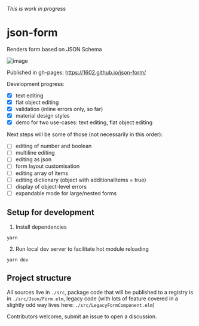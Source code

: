 *This is work in progress*

# json-form

Renders form based on JSON Schema

![image](https://user-images.githubusercontent.com/184172/38784098-c30536fe-4104-11e8-95bb-58c4f5eca24f.png)

Published in gh-pages: https://1602.github.io/json-form/


Development progress:

- [x] text editing
- [x] flat object editing
- [x] validation (inline errors only, so far)
- [x] material design styles
- [x] demo for two use-cases: text editing, flat object editing

Next steps will be some of those (not necessarily in this order):

- [ ] editing of number and boolean
- [ ] multiline editing
- [ ] editing as json
- [ ] form layout customisation
- [ ] editing array of items
- [ ] editing dictionary (object with additionalItems = true)
- [ ] display of object-level errors
- [ ] expandable mode for large/nested forms

## Setup for development

1. Install dependencies
```
yarn
```
2. Run local dev server to facilitate hot module reloading
```
yarn dev
```

## Project structure

All sources live in `./src`, package code that will be published to a registry is in `./src/Json/Form.elm`, legacy code (with lots of feature covered in a slightly odd way lives here: `./src/LegacyFormComponent.elm`)

Contributors welcome, submit an issue to open a discussion.
